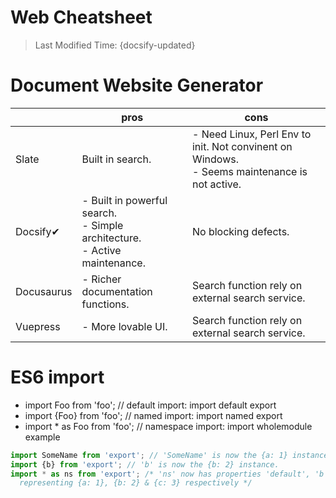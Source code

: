 # Web Cheatsheet
> Last Modified Time: {docsify-updated}

# Document Website Generator
|            | pros                                                         | cons                                                         |
| ---------- | ------------------------------------------------------------ | ------------------------------------------------------------ |
| Slate      | Built in search.                                             | - Need Linux, Perl Env to init. Not convinent on Windows.<br />- Seems maintenance is not active. |
| Docsify✔   | - Built in powerful search.<br />- Simple architecture.<br />- Active maintenance. | No blocking defects.                                         |
| Docusaurus | - Richer documentation functions.                            | Search function rely on external search service.             |
| Vuepress   | - More lovable UI.                                           | Search function rely on external search service.             |

# ES6 import
- import Foo from 'foo'; // default import: import default export
- import {Foo} from 'foo'; // named import: import named export
- import * as Foo from 'foo'; // namespace import: import wholemodule
example
```js
import SomeName from 'export'; // 'SomeName' is now the {a: 1} instance.
import {b} from 'export'; // 'b' is now the {b: 2} instance.
import * as ns from 'export'; /* 'ns' now has properties 'default', 'b' & 'c',
  representing {a: 1}, {b: 2} & {c: 3} respectively */
```

